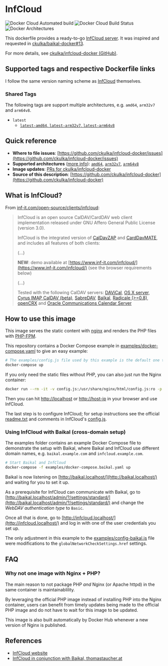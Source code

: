 # InfCloud

![Docker Cloud Automated build](https://img.shields.io/docker/cloud/automated/ckulka/infcloud) ![Docker Cloud Build Status](https://img.shields.io/docker/cloud/build/ckulka/infcloud) ![Docker Architectures](https://img.shields.io/badge/arch-amd64%20%7C%20arm32v7%20%7C%20arm64v8-informational)

This dockerfile provides a ready-to-go [InfCloud server](https://www.inf-it.com/open-source/clients/infcloud/). It was inspired and requested in [ckulka/baikal-docker#13](https://github.com/ckulka/baikal-docker/issues/13).

For more details, see [ckulka/infcloud-docker (GitHub)](https://github.com/ckulka/infcloud-docker).

## Supported tags and respective Dockerfile links

I follow the same version naming scheme as [InfCloud](https://www.inf-it.com/open-source/clients/infcloud/) themselves.

### Shared Tags

The following tags are support multiple architectures, e.g. `amd64`, `arm32v7` and `arm64v8`.

- `latest`
  - [`latest-amd64`, `latest-arm32v7`, `latest-arm64v8`](https://github.com/ckulka/infcloud-docker/blob/master/Dockerfile)

## Quick reference

- **Where to file issues**:
[https://github.com/ckulka/infcloud-docker/issues](https://github.com/ckulka/infcloud-docker/issues)
- **Supported architectures** ([more info](https://github.com/docker-library/official-images#architectures-other-than-amd64)):
[`amd64`](https://hub.docker.com/r/amd64/nginx/), [`arm32v7`](https://hub.docker.com/r/arm32v7/nginx/), [`arm64v8`](https://hub.docker.com/r/arm64v8/nginx/)
- **Image updates**:
[PRs for ckulka/infcloud-docker](https://github.com/ckulka/infcloud-docker/pulls)
- **Source of this description**:
[https://github.com/ckulka/infcloud-docker](https://github.com/ckulka/infcloud-docker)

## What is InfCloud?

From [inf-it.com/open-source/clients/infcloud](https://www.inf-it.com/open-source/clients/infcloud/):

>InfCloud is an open source CalDAV/CardDAV web client implementation released under GNU Affero General Public License (version 3.0).
>
>InfCloud is the integrated version of [CalDavZAP](https://www.inf-it.com/open-source/clients/caldavzap/) and [CardDavMATE](https://www.inf-it.com/open-source/clients/carddavmate/), and includes all features of both clients:
>
>(...)
>
>**NEW**: demo available at [https://www.inf-it.com/infcloud/](https://www.inf-it.com/infcloud/) (see the browser requirements below)
>
>(...)
>
>Tested with the following CalDAV servers: [DAViCal](http://www.davical.org/), [OS X server](http://www.apple.com/macosx/server/), [Cyrus IMAP CalDAV (beta)](http://cyrusimap.web.cmu.edu/mediawiki/index.php/Latest_Updates), [SabreDAV](http://code.google.com/p/sabredav/), [Baïkal](http://baikal-server.com/), [Radicale (>=0.8)](http://radicale.org/), [openCRX](http://www.opencrx.org/) and [Oracle Communications Calendar Server](http://www.oracle.com/us/industries/communications/oracle-communications-suite-066166.html)

## How to use this image

This image serves the static content with [nginx](http://nginx.org/) and renders the PHP files with [PHP-FPM](https://hub.docker.com/_/php#phpversion-fpm).

This repository contains a Docker Compose example in [examples/docker-compose.yaml](https://github.com/ckulka/infcloud-docker/blob/master/examples/docker-compose.yaml) to give an easy example:

```bash
# The examples/config.js file used by this example is the default one that ships with InfCloud
docker-compose up
```

If you only need the static files without PHP, you can also just run the Nginx container:

```bash
docker run --rm -it -v config.js:/usr/share/nginx/html/config.js:ro -p 80:80 ckulka/infcloud
```

Then you can hit [http://localhost](http://localhost) or [http://host-ip](http://host-ip) in your browser and use InfCloud.

The last step is to configure InfCloud; for setup instructions see the official [readme.txt](https://www.inf-it.com/infcloud/readme.txt) and comments in InfCloud's [config.js](https://www.inf-it.com/infcloud/config.js.txt).

### Using InfCloud with Baikal (cross-domain setup)

The examples folder contains an example Docker Compose file to demonstrate the setup with Baikal, where Baikal and InfCloud use different domain names, e.g. `baikal.example.com` and `infcloud.example.com`.

```bash
# Start Baikal and InfCloud
docker-compose -f examples/docker-compose.baikal.yaml up
```

Baikal is now listening on [http://baikal.localhost/](http://baikal.localhost/) and waiting for you to set it up.

As a prerequisite for InfCloud can communicate with Baikal, go to [http://baikal.localhost/admin/?/settings/standard/](http://baikal.localhost/admin/?/settings/standard/) and change the _WebDAV authentication type_ to `Basic`.

Once all that is done, go to [http://infcloud.localhost/](http://infcloud.localhost/) and log in with one of the user credentials you set up.

The only adjustment in this example to the [examples/config-baikal.js](https://github.com/ckulka/infcloud-docker/blob/master/examples/config-baikal.js#L335) file were modifications to the `globalNetworkCheckSettings.href` settings.

## FAQ

### Why not one image with Nginx + PHP?

The main reason to not package PHP _and_ Nginx (or Apache httpd) in the same container is maintainablility.

By leveraging the official PHP image instead of installing PHP into the Nginx container, users can benefit from timely updates being made to the official PHP image and do not have to wait for this image to be updated.

This image is also built automatically by Docker Hub whenever a new version of Nginx is published.

## References

- [InfCloud website](https://www.inf-it.com/open-source/clients/infcloud/)
- [InfCloud in conjunction with Baikal, thomastaucher.at](https://thomastaucher.at/pages/infcloud-in-conjunction-with-baikal/)
